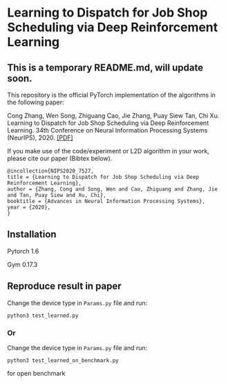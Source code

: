 # Learning to Dispatch for Job Shop Scheduling via Deep Reinforcement Learning

## This is a temporary README.md, will update soon.

This repository is the official PyTorch implementation of the algorithms in the following paper: 

Cong Zhang, Wen Song, Zhiguang Cao, Jie Zhang, Puay Siew Tan, Chi Xu. Learning to Dispatch for Job Shop Scheduling via Deep Reinforcement Learning. 34th Conference on Neural Information Processing Systems (NeurIPS), 2020. [\[PDF\]](https://proceedings.neurips.cc/paper/2020/file/11958dfee29b6709f48a9ba0387a2431-Paper.pdf)


If you make use of the code/experiment or L2D algorithm in your work, please cite our paper (Bibtex below).
```
@incollection{NIPS2020_7527,
title = {Learning to Dispatch for Job Shop Scheduling via Deep Reinforcement Learning},
author = {Zhang, Cong and Song, Wen and Cao, Zhiguang and Zhang, Jie and Tan, Puay Siew and Xu, Chi},
booktitle = {Advances in Neural Information Processing Systems},
year = {2020},
}
```

## Installation
Pytorch 1.6

Gym 0.17.3

## Reproduce result in paper
Change the device type in ```Params.py``` file and run:
```
python3 test_learned.py
```

### Or
Change the device type in ```Params.py``` file and run:
```
python3 test_learned_on_benchmark.py
```
for open benchmark
